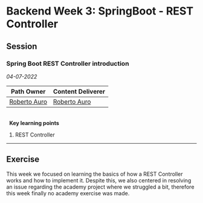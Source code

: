 # Backend Week 3: SpringBoot - REST Controller

## Session

### Spring Boot REST Controller introduction

_04-07-2022_

<!-- (Do not change the line below!!!) -->

| **Path Owner**                               | **Content Deliverer**                        |
| -------------------------------------------- | -------------------------------------------- |
| [Roberto Auro](https://github.com/robertoaz) | [Roberto Auro](https://github.com/robertoaz) | \   |

\
&nbsp; <!-- (Do not change this and above line PLEASE!!!) -->
**Key learning points** <!-- (Do not change this line!!!) -->

1. REST Controller

---

## Exercise

This week we focused on learning the basics of how a REST Controller works and how to implement it. Despite this, we also centered in resolving an issue regarding the academy project where we struggled a bit, therefore this week finally no academy exercise was made.
<Statement>
